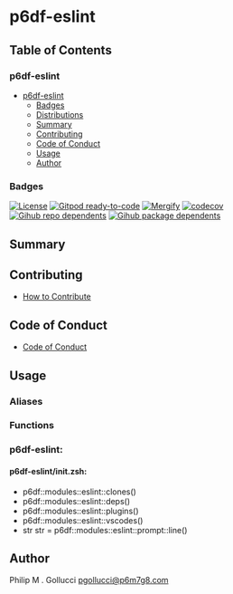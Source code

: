 # p6df-eslint

## Table of Contents


### p6df-eslint
- [p6df-eslint](#p6df-eslint)
  - [Badges](#badges)
  - [Distributions](#distributions)
  - [Summary](#summary)
  - [Contributing](#contributing)
  - [Code of Conduct](#code-of-conduct)
  - [Usage](#usage)
  - [Author](#author)

### Badges

[![License](https://img.shields.io/badge/License-Apache%202.0-yellowgreen.svg)](https://opensource.org/licenses/Apache-2.0)
[![Gitpod ready-to-code](https://img.shields.io/badge/Gitpod-ready--to--code-blue?logo=gitpod)](https://gitpod.io/#https://github.com/p6m7g8/p6df-eslint)
[![Mergify](https://img.shields.io/endpoint.svg?url=https://gh.mergify.io/badges/p6m7g8/p6df-eslint/&style=flat)](https://mergify.io)
[![codecov](https://codecov.io/gh/p6m7g8/p6df-eslint/branch/master/graph/badge.svg?token=14Yj1fZbew)](https://codecov.io/gh/p6m7g8/p6df-eslint)
[![Gihub repo dependents](https://badgen.net/github/dependents-repo/p6m7g8/p6df-eslint)](https://github.com/p6m7g8/p6df-eslint/network/dependents?dependent_type=REPOSITORY)
[![Gihub package dependents](https://badgen.net/github/dependents-pkg/p6m7g8/p6df-eslint)](https://github.com/p6m7g8/p6df-eslint/network/dependents?dependent_type=PACKAGE)

## Summary

## Contributing

- [How to Contribute](CONTRIBUTING.md)

## Code of Conduct

- [Code of Conduct](https://github.com/p6m7g8/.github/blob/master/CODE_OF_CONDUCT.md)

## Usage


### Aliases


### Functions

### p6df-eslint:

#### p6df-eslint/init.zsh:

- p6df::modules::eslint::clones()
- p6df::modules::eslint::deps()
- p6df::modules::eslint::plugins()
- p6df::modules::eslint::vscodes()
- str str = p6df::modules::eslint::prompt::line()



## Author

Philip M . Gollucci <pgollucci@p6m7g8.com>
